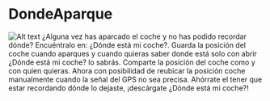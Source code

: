 DondeAparque
============
![Alt text](https://lh3.ggpht.com/-6N0xO8P3iV2HemGdQX-ypiHARbkY3ccSlSx2nrCENuPqjHMcbVIpJ8Yk_iudfaFNQ=w300-rw "¿Dónde está mi coche?")
¿Alguna vez has aparcado el coche y no has podido recordar dónde? Encuéntralo en: ¿Dónde está mi coche?.
Guarda la posición del coche cuando aparques y cuando quieras saber donde está solo con abrir ¿Dónde está mi coche? lo sabrás.
Comparte la posición del coche como y con quien quieras.
Ahora con posibilidad de reubicar la posición coche manualmente cuando la señal del GPS no sea precisa.
Ahórrate el tener que estar recordando dónde lo dejaste, 
¡descárgate ¿Dónde está mi coche?!
